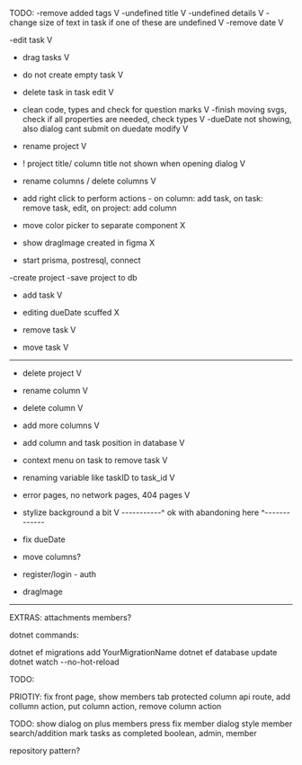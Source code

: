 TODO:
-remove added tags V
-undefined title V
-undefined details V
-change size of text in task if one of these are undefined V
-remove date V

-edit task V

- drag tasks V

- do not create empty task V
- delete task in task edit V

- clean code, types and check for question marks V
  -finish moving svgs, check if all properties are needed, check types V
  -dueDate not showing, also dialog cant submit on duedate modify V

- rename project V

- ! project title/ column title not shown when opening dialog V

- rename columns / delete columns V
- add right click to perform actions - on column: add task, on task: remove task, edit, on project: add column

- move color picker to separate component X

- show dragImage created in figma X

- start prisma, postresql, connect

-create project
-save project to db

- add task V
- editing dueDate scuffed X

- remove task V
- move task V

---

- delete project V
- rename column V
- delete column V
- add more columns V
- add column and task position in database V
- context menu on task to remove task V
- renaming variable like taskID to task_id V
- error pages, no network pages, 404 pages V
- stylize background a bit V
  -----------^ ok with abandoning here ^-------------

- fix dueDate
- move columns?

- register/login - auth
- dragImage

---

EXTRAS:
attachments
members?

dotnet commands:

dotnet ef migrations add YourMigrationName
dotnet ef database update
dotnet watch --no-hot-reload

TODO:

PRIOTIY: fix front page, show members tab
protected column api route, add collumn action, put column action, remove column action

TODO:
show dialog on plus members press
fix member dialog style
member search/addition
mark tasks as completed boolean, admin, member

repository pattern?

